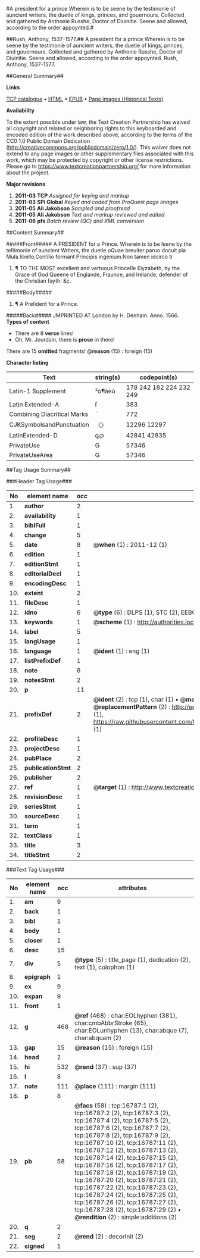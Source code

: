 #A president for a prince Wherein is to be seene by the testimonie of auncient writers, the duetie of kings, princes, and gouernours. Collected and gathered by Anthonie Russhe, Doctor of Diuinitie. Seene and allowed, according to the order appoynted.#

##Rush, Anthony, 1537-1577.##
A president for a prince Wherein is to be seene by the testimonie of auncient writers, the duetie of kings, princes, and gouernours. Collected and gathered by Anthonie Russhe, Doctor of Diuinitie. Seene and allowed, according to the order appoynted.
Rush, Anthony, 1537-1577.

##General Summary##

**Links**

[TCP catalogue](http://www.ota.ox.ac.uk/tcp/)  • 
[HTML](http://tei.it.ox.ac.uk/tcp/Texts-HTML/free/A11/A11186.html)  • 
[EPUB](http://tei.it.ox.ac.uk/tcp/Texts-EPUB/free/A11/A11186.epub) • 
[Page images (Historical Texts)](https://historicaltexts.jisc.ac.uk/eebo-99851512e)

**Availability**

To the extent possible under law, the Text Creation Partnership has waived all copyright and related or neighboring rights to this keyboarded and encoded edition of the work described above, according to the terms of the CC0 1.0 Public Domain Dedication (http://creativecommons.org/publicdomain/zero/1.0/). This waiver does not extend to any page images or other supplementary files associated with this work, which may be protected by copyright or other license restrictions. Please go to https://www.textcreationpartnership.org/ for more information about the project.

**Major revisions**

1. __2011-03__ __TCP__ *Assigned for keying and markup*
1. __2011-03__ __SPi Global__ *Keyed and coded from ProQuest page images*
1. __2011-05__ __Ali Jakobson__ *Sampled and proofread*
1. __2011-05__ __Ali Jakobson__ *Text and markup reviewed and edited*
1. __2011-06__ __pfs__ *Batch review (QC) and XML conversion*

##Content Summary##

#####Front#####
A PRESIDENT for a Prince. Wherein is to be ſeene by the teſtimonie of auncient Writers, the duetie oQuae breuiter paruo docuit pia Muſa libello,Conſilio formant Principis ingenium.Non tamen idcirco ti
1. ¶ TO THE MOST excellent and vertuous Princeſſe Elyzabeth, by the Grace of God Queene of Englande, Fraunce, and Irelande, defender of the Christian fayth. &c.

#####Body#####

1. ¶ A Preſident for a Prince.

#####Back#####
JMPRINTED AT London by H. Denham. Anno. 1566.
**Types of content**

  * There are 8 **verse** lines!
  * Oh, Mr. Jourdain, there is **prose** in there!

There are 15 **omitted** fragments! 
 @__reason__ (15) : foreign (15)

**Character listing**


|Text|string(s)|codepoint(s)|
|---|---|---|
|Latin-1 Supplement|²ò¶àèù|178 242 182 224 232 249|
|Latin Extended-A|ſ|383|
|Combining             Diacritical Marks|̄|772|
|CJKSymbolsandPunctuation|〈〉|12296 12297|
|LatinExtended-D|ꝙꝓ|42841 42835|
|PrivateUse||57346|
|PrivateUseArea||57346|

##Tag Usage Summary##

###Header Tag Usage###

|No|element name|occ|attributes|
|---|---|---|---|
|1.|__author__|2||
|2.|__availability__|1||
|3.|__biblFull__|1||
|4.|__change__|5||
|5.|__date__|8| @__when__ (1) : 2011-12 (1)|
|6.|__edition__|1||
|7.|__editionStmt__|1||
|8.|__editorialDecl__|1||
|9.|__encodingDesc__|1||
|10.|__extent__|2||
|11.|__fileDesc__|1||
|12.|__idno__|6| @__type__ (6) : DLPS (1), STC (2), EEBO-CITATION (1), PROQUEST (1), VID (1)|
|13.|__keywords__|1| @__scheme__ (1) : http://authorities.loc.gov/ (1)|
|14.|__label__|5||
|15.|__langUsage__|1||
|16.|__language__|1| @__ident__ (1) : eng (1)|
|17.|__listPrefixDef__|1||
|18.|__note__|6||
|19.|__notesStmt__|2||
|20.|__p__|11||
|21.|__prefixDef__|2| @__ident__ (2) : tcp (1), char (1)  •  @__matchPattern__ (2) : ([0-9\-]+):([0-9IVX]+) (1), (.+) (1)  •  @__replacementPattern__ (2) : http://eebo.chadwyck.com/downloadtiff?vid=$1&page=$2 (1), https://raw.githubusercontent.com/textcreationpartnership/Texts/master/tcpchars.xml#$1 (1)|
|22.|__profileDesc__|1||
|23.|__projectDesc__|1||
|24.|__pubPlace__|2||
|25.|__publicationStmt__|2||
|26.|__publisher__|2||
|27.|__ref__|1| @__target__ (1) : http://www.textcreationpartnership.org/docs/. (1)|
|28.|__revisionDesc__|1||
|29.|__seriesStmt__|1||
|30.|__sourceDesc__|1||
|31.|__term__|1||
|32.|__textClass__|1||
|33.|__title__|3||
|34.|__titleStmt__|2||


###Text Tag Usage###

|No|element name|occ|attributes|
|---|---|---|---|
|1.|__am__|9||
|2.|__back__|1||
|3.|__bibl__|1||
|4.|__body__|1||
|5.|__closer__|1||
|6.|__desc__|15||
|7.|__div__|5| @__type__ (5) : title_page (1), dedication (2), text (1), colophon (1)|
|8.|__epigraph__|1||
|9.|__ex__|9||
|10.|__expan__|9||
|11.|__front__|1||
|12.|__g__|468| @__ref__ (468) : char:EOLhyphen (381), char:cmbAbbrStroke (65), char:EOLunhyphen (13), char:abque (7), char:abquam (2)|
|13.|__gap__|15| @__reason__ (15) : foreign (15)|
|14.|__head__|2||
|15.|__hi__|532| @__rend__ (37) : sup (37)|
|16.|__l__|8||
|17.|__note__|111| @__place__ (111) : margin (111)|
|18.|__p__|8||
|19.|__pb__|58| @__facs__ (58) : tcp:16787:1 (2), tcp:16787:2 (2), tcp:16787:3 (2), tcp:16787:4 (2), tcp:16787:5 (2), tcp:16787:6 (2), tcp:16787:7 (2), tcp:16787:8 (2), tcp:16787:9 (2), tcp:16787:10 (2), tcp:16787:11 (2), tcp:16787:12 (2), tcp:16787:13 (2), tcp:16787:14 (2), tcp:16787:15 (2), tcp:16787:16 (2), tcp:16787:17 (2), tcp:16787:18 (2), tcp:16787:19 (2), tcp:16787:20 (2), tcp:16787:21 (2), tcp:16787:22 (2), tcp:16787:23 (2), tcp:16787:24 (2), tcp:16787:25 (2), tcp:16787:26 (2), tcp:16787:27 (2), tcp:16787:28 (2), tcp:16787:29 (2)  •  @__rendition__ (2) : simple:additions (2)|
|20.|__q__|2||
|21.|__seg__|2| @__rend__ (2) : decorInit (2)|
|22.|__signed__|1||
